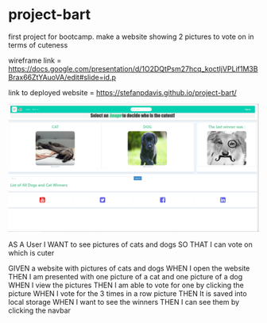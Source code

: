 # project-bart
first project for bootcamp. make a website showing 2 pictures to vote on in terms of cuteness

wireframe link = https://docs.google.com/presentation/d/1O2DQtPsm27hcq_koctIjVPLif1M3BBrax66ZtYAuoVA/edit#slide=id.p

link to deployed website = https://stefanpdavis.github.io/project-bart/

![Alt Screenshot of deployed website](./assets/project-1%20screenshot.JPG)

AS A User
I WANT to see pictures of cats and dogs
SO THAT I can vote on which is cuter

GIVEN a website with pictures of cats and dogs
WHEN I open the website
THEN I am presented with one picture of a cat and one picture of a dog
WHEN I view the pictures
THEN I am able to vote for one by clicking the picture
WHEN I vote for the 3 times in a row picture
THEN It is saved into local storage
WHEN I want to see the winners
THEN I can see them by clicking the navbar
